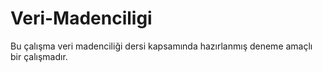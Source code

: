 # Veri-Madenciligi

Bu çalışma veri madenciliği dersi kapsamında hazırlanmış deneme amaçlı bir çalışmadır.
